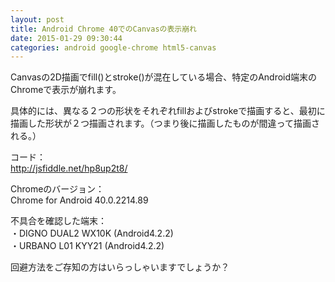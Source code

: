 ```yaml
---
layout: post
title: Android Chrome 40でのCanvasの表示崩れ
date: 2015-01-29 09:30:44
categories: android google-chrome html5-canvas
---
```

<p>Canvasの2D描画でfill()とstroke()が混在している場合、特定のAndroid端末のChromeで表示が崩れます。</p>

<p>具体的には、異なる２つの形状をそれぞれfillおよびstrokeで描画すると、最初に描画した形状が２つ描画されます。（つまり後に描画したものが間違って描画される。）</p>

<p>コード：<br>
<a href="http://jsfiddle.net/hp8up2t8/" rel="nofollow">http://jsfiddle.net/hp8up2t8/</a></p>

<p>Chromeのバージョン：<br>
Chrome for Android 40.0.2214.89 </p>

<p>不具合を確認した端末：<br>
・DIGNO DUAL2 WX10K  (Android4.2.2)<br>
・URBANO L01 KYY21   (Android4.2.2)</p>

<p>回避方法をご存知の方はいらっしゃいますでしょうか？</p>
